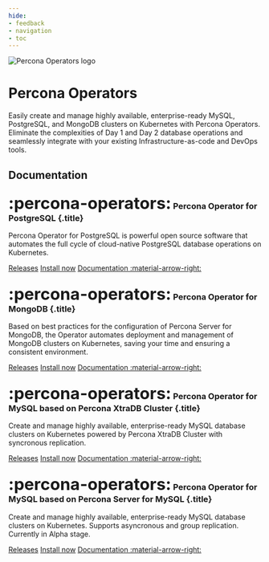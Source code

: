 ```yaml
---
hide:
- feedback
- navigation
- toc
---
```


<div class="landing" markdown>
<div class="splash header subpage operators dark" markdown>

![Percona Operators logo](assets/logo-dark-operators.svg)

# Percona Operators

Easily create and manage highly available, enterprise-ready MySQL, PostgreSQL, and MongoDB clusters on Kubernetes with Percona Operators. Eliminate the complexities of Day 1 and Day 2 database operations and seamlessly integrate with your existing Infrastructure-as-code and DevOps tools.

</div>
</div>



## Documentation

<div data-grid markdown>
<div data-banner markdown>

### <span style="font-size:2em">:percona-operators:</span> Percona Operator for PostgreSQL {.title}

Percona Operator for PostgreSQL is powerful open source software that automates the full cycle of cloud-native PostgreSQL database operations on Kubernetes.

<div class="actions" markdown>

[Releases](https://docs.percona.com/percona-operator-for-postgresql/2.0/ReleaseNotes/index.html)
[Install now](https://docs.percona.com/percona-operator-for-postgresql/2.0/quickstart.html)
[Documentation :material-arrow-right:](https://docs.percona.com/percona-operator-for-postgresql/2.0/)

</div>
</div>
<div data-banner markdown>

### <span style="font-size:2em">:percona-operators:</span> Percona Operator for MongoDB {.title}

Based on best practices for the configuration of Percona Server for MongoDB, the Operator automates deployment and management of MongoDB clusters on Kubernetes, saving your time and ensuring a consistent environment.

<div class="actions" markdown>

[Releases](https://docs.percona.com/percona-operator-for-mongodb/RN/index.html)
[Install now](https://docs.percona.com/percona-operator-for-mongodb/quickstart.html)
[Documentation :material-arrow-right:](https://docs.percona.com/percona-operator-for-mongodb/)

</div>
</div>
<div data-banner markdown>

### <span style="font-size:2em">:percona-operators:</span> Percona Operator for MySQL based on Percona XtraDB Cluster {.title}

Create and manage highly available, enterprise-ready MySQL database clusters on Kubernetes powered by Percona XtraDB Cluster with syncronous replication.
<div class="actions" markdown>

[Releases](https://docs.percona.com/percona-operator-for-mysql/pxc/ReleaseNotes/index.html)
[Install now](https://docs.percona.com/percona-operator-for-mysql/pxc/quickstart.html)
[Documentation :material-arrow-right:](https://docs.percona.com/percona-operator-for-mysql/pxc/)

</div>
</div>
<div data-banner markdown>

### <span style="font-size:2em">:percona-operators:</span> Percona Operator for MySQL based on Percona Server for MySQL {.title}

Create and manage highly available, enterprise-ready MySQL database clusters on Kubernetes. Supports asyncronous and group replication.
Currently in Alpha stage.

<div class="actions" markdown>

[Releases](https://docs.percona.com/percona-operator-for-mysql/ps/ReleaseNotes/index.html)
[Install now](https://docs.percona.com/percona-operator-for-mysql/ps/quickstart.html)
[Documentation :material-arrow-right:](https://docs.percona.com/percona-operator-for-mysql/ps/)

</div>
</div>
</div>
